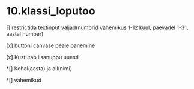 # 10.klassi_loputoo


[] restrictida textinput väljad(numbrid vahemikus 1-12 kuul, päevadel 1-31, aastal number) 

[x] buttoni canvase peale panemine

[x] Kustutab lisanuppu uuesti 

*[] Kohal(aasta) ja all(nimi)

*[] vahemikud



